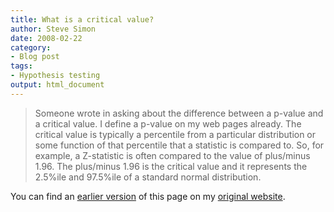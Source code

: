 ```yaml
---
title: What is a critical value?
author: Steve Simon
date: 2008-02-22
category:
- Blog post
tags:
- Hypothesis testing
output: html_document
---
```

> Someone wrote in asking about the difference between a p-value and a
> critical value. I define a p-value on my web pages already. The
> critical value is typically a percentile from a particular
> distribution or some function of that percentile that a statistic is
> compared to. So, for example, a Z-statistic is often compared to the
> value of plus/minus 1.96. The plus/minus 1.96 is the critical value
> and it represents the 2.5%ile and 97.5%ile of a standard normal
> distribution.

You can find an [earlier version](http://www.pmean.com/08/CriticalValue.html) of this page on my [original website](http://www.pmean.com/original_site.html).
